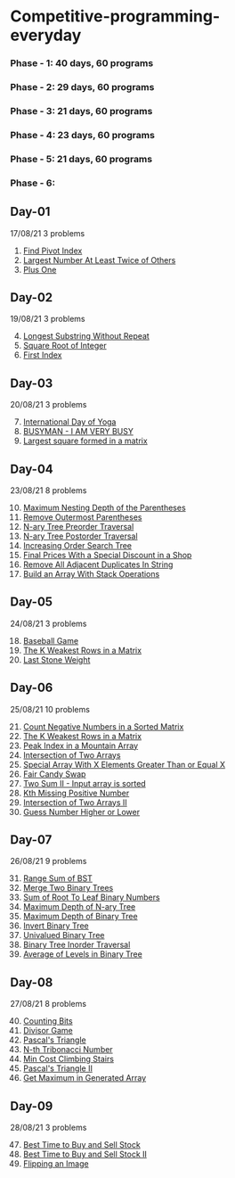 # Competitive-programming-everyday
### Phase - 1: 40 days, 60 programs
### Phase - 2: 29 days, 60 programs
### Phase - 3: 21 days, 60 programs
### Phase - 4: 23 days, 60 programs
### Phase - 5: 21 days, 60 programs
### Phase - 6: 


## Day-01
17/08/21
3 problems

1. [Find Pivot Index](https://leetcode.com/explore/learn/card/array-and-string/201/introduction-to-array/1144/)
2. [Largest Number At Least Twice of Others](https://leetcode.com/explore/learn/card/array-and-string/201/introduction-to-array/1147/)
3. [Plus One](https://leetcode.com/explore/learn/card/array-and-string/201/introduction-to-array/1148/)

## Day-02
19/08/21
3 problems

4. [Longest Substring Without Repeat](https://www.interviewbit.com/old/problems/longest-substring-without-repeat/)
5. [Square Root of Integer](https://www.interviewbit.com/old/problems/square-root-of-integer/)
6. [First Index](https://www.interviewbit.com/old/problems/first-index/?ref=similar_problems)

## Day-03
20/08/21
3 problems

7. [International Day of Yoga](https://www.codechef.com/problems/RAMDEV)
8. [BUSYMAN - I AM VERY BUSY](https://www.spoj.com/STCBASIC/problems/BUSYMAN/)
9. [Largest square formed in a matrix](https://practice.geeksforgeeks.org/problems/largest-square-formed-in-a-matrix0806/1)

## Day-04
23/08/21
8 problems

10. [Maximum Nesting Depth of the Parentheses](https://leetcode.com/problems/maximum-nesting-depth-of-the-parentheses/)
11. [Remove Outermost Parentheses](https://leetcode.com/problems/remove-outermost-parentheses/)
12. [N-ary Tree Preorder Traversal](https://leetcode.com/problems/n-ary-tree-preorder-traversal/)
13. [N-ary Tree Postorder Traversal](https://leetcode.com/problems/n-ary-tree-postorder-traversal/)
14. [Increasing Order Search Tree](https://leetcode.com/problems/increasing-order-search-tree/)
15. [Final Prices With a Special Discount in a Shop](https://leetcode.com/problems/final-prices-with-a-special-discount-in-a-shop/)
16. [Remove All Adjacent Duplicates In String](https://leetcode.com/problems/remove-all-adjacent-duplicates-in-string/)
17. [Build an Array With Stack Operations](https://leetcode.com/problems/build-an-array-with-stack-operations/)

## Day-05
24/08/21
3 problems

18. [Baseball Game](https://leetcode.com/problems/baseball-game/)
19. [The K Weakest Rows in a Matrix](https://leetcode.com/problems/the-k-weakest-rows-in-a-matrix/)
20. [Last Stone Weight](https://leetcode.com/problems/last-stone-weight/)

## Day-06
25/08/21
10 problems

21. [Count Negative Numbers in a Sorted Matrix](https://leetcode.com/problems/count-negative-numbers-in-a-sorted-matrix/)
22. [The K Weakest Rows in a Matrix](https://leetcode.com/problems/the-k-weakest-rows-in-a-matrix/)
23. [Peak Index in a Mountain Array](https://leetcode.com/problems/peak-index-in-a-mountain-array/)
24. [Intersection of Two Arrays](https://leetcode.com/problems/intersection-of-two-arrays/)
25. [Special Array With X Elements Greater Than or Equal X](https://leetcode.com/problems/special-array-with-x-elements-greater-than-or-equal-x/)
26. [Fair Candy Swap](https://leetcode.com/problems/fair-candy-swap/)
27. [Two Sum II - Input array is sorted](https://leetcode.com/problems/two-sum-ii-input-array-is-sorted/)
28. [Kth Missing Positive Number](https://leetcode.com/problems/kth-missing-positive-number/)
29. [Intersection of Two Arrays II](https://leetcode.com/problems/intersection-of-two-arrays-ii/)
30. [Guess Number Higher or Lower](https://leetcode.com/problems/guess-number-higher-or-lower/)

## Day-07
26/08/21
9 problems

31. [Range Sum of BST](https://leetcode.com/problems/range-sum-of-bst/)
32. [Merge Two Binary Trees](https://leetcode.com/problems/merge-two-binary-trees/)
33. [Sum of Root To Leaf Binary Numbers](https://leetcode.com/problems/sum-of-root-to-leaf-binary-numbers/)
34. [Maximum Depth of N-ary Tree](https://leetcode.com/problems/maximum-depth-of-n-ary-tree/)
35. [Maximum Depth of Binary Tree](https://leetcode.com/problems/maximum-depth-of-binary-tree/)
36. [Invert Binary Tree](https://leetcode.com/problems/invert-binary-tree/)
37. [Univalued Binary Tree](https://leetcode.com/problems/univalued-binary-tree/)
38. [Binary Tree Inorder Traversal](https://leetcode.com/problems/binary-tree-inorder-traversal/)
39. [Average of Levels in Binary Tree](https://leetcode.com/problems/average-of-levels-in-binary-tree/)

## Day-08
27/08/21
8 problems

40. [Counting Bits](https://leetcode.com/problems/counting-bits/)
41. [Divisor Game](https://leetcode.com/problems/divisor-game/)
42. [Pascal's Triangle](https://leetcode.com/problems/pascals-triangle/)
43. [N-th Tribonacci Number](https://leetcode.com/problems/n-th-tribonacci-number/)
44. [Min Cost Climbing Stairs](https://leetcode.com/problems/min-cost-climbing-stairs/)
45. [Pascal's Triangle II](https://leetcode.com/problems/pascals-triangle-ii/)
46. [Get Maximum in Generated Array](https://leetcode.com/problems/get-maximum-in-generated-array/)

## Day-09
28/08/21
3 problems

47. [Best Time to Buy and Sell Stock](https://leetcode.com/problems/best-time-to-buy-and-sell-stock/)
48. [Best Time to Buy and Sell Stock II](https://leetcode.com/problems/best-time-to-buy-and-sell-stock-ii/)
49. [Flipping an Image](https://leetcode.com/problems/flipping-an-image/)